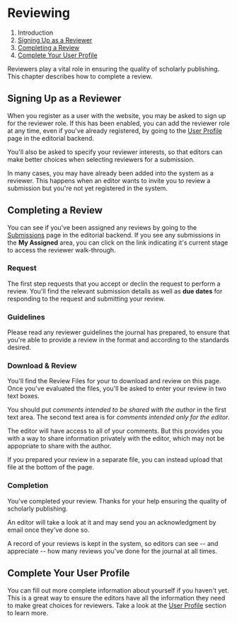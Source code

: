 # Reviewing

1. Introduction
2. [Signing Up as a Reviewer](reviewing.md#sign-up)
3. [Completing a Review](reviewing.md#complete-review)
4. [Complete Your User Profile](reviewing.md#complete-user-profile)

Reviewers play a vital role in ensuring the quality of scholarly publishing. This chapter describes how to complete a review.

## <a name="sign-up"></a>Signing Up as a Reviewer

When you register as a user with the website, you may be asked to sign up for the reviewer role. If this has been enabled, you can add the reviewer role at any time, even if you've already registered, by going to the [User Profile](user-profile.md) page in the editorial backend.

You'll also be asked to specify your reviewer interests, so that editors can make better choices when selecting reviewers for a submission.

In many cases, you may have already been added into the system as a reviewer. This happens when an editor wants to invite you to review a submission but you're not yet registered in the system.

## <a name="complete-review"></a>Completing a Review

You can see if you've been assigned any reviews by going to the [Submissions](submissions.md) page in the editorial backend. If you see any submissions in the **My Assigned** area, you can click on the link indicating it's current stage to access the reviewer walk-through.

### <a name="complete-review-request"></a>Request

The first step requests that you accept or declin the request to perform a review. You'll find the relevant submission details as well as **due dates** for responding to the request and submitting your review.

### <a name="complete-review-guidelines"></a>Guidelines

Please read any reviewer guidelines the journal has prepared, to ensure that you're able to provide a review in the format and according to the standards desired.

### <a name="complete-review-review"></a>Download & Review

You'll find the Review Files for your to download and review on this page. Once you've evaluated the files, you'll be asked to enter your review in two text boxes.

You should put *comments intended to be shared with the author* in the first text area. The second text area is for *comments intended only for the editor*.

The editor will have access to all of your comments. But this provides you with a way to share information privately with the editor, which may not be appopriate to share with the author.

If you prepared your review in a separate file, you can instead upload that file at the bottom of the page.

### <a name="complete-review-completion"></a>Completion

You've completed your review. Thanks for your help ensuring the quality of scholarly publishing.

An editor will take a look at it and may send you an acknowledgment by email once they've done so.

A record of your reviews is kept in the system, so editors can see -- and appreciate -- how many reviews you've done for the journal at all times.

## <a name="complete-user-profile"></a>Complete Your User Profile

You can fill out more complete information about yourself if you haven't yet. This is a great way to ensure the editors have all the information they need to make great choices for reviewers. Take a look at the [User Profile](user-profile.md) section to learn more.
